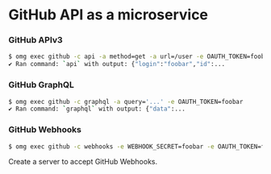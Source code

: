 # GitHub API as a microservice


### GitHub APIv3
```sh
$ omg exec github -c api -a method=get -a url=/user -e OAUTH_TOKEN=foobar
✔ Ran command: `api` with output: {"login":"foobar","id":...
```

### GitHub GraphQL
```sh
$ omg exec github -c graphql -a query='...' -e OAUTH_TOKEN=foobar
✔ Ran command: `graphql` with output: {"data":...
```

### GitHub Webhooks
```sh
$ omg exec github -c webhooks -e WEBHOOK_SECRET=foobar -e OAUTH_TOKEN=foobar
```

Create a server to accept GitHub Webhooks.

```
